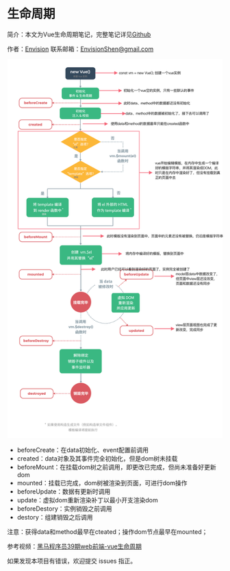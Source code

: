 # 生命周期

简介：本文为Vue生命周期笔记，完整笔记详见[Github](https://github.com/MrEnvision/Front-end_learning_notes)

作者：[Envision](https://github.com/MrEnvision) 联系邮箱：[EnvisionShen@gmail.com](mailto:EnvisionShen@gmail.com)

![](../../.gitbook/assets/pic1%20%286%29.png)

* beforeCreate：在data初始化、event配置前调用
* created：data对象及其事件完全初始化，但是dom树未挂载
* beforeMount：在挂载dom树之前调用，即更改已完成，但尚未准备好更新dom
* mounted：挂载已完成，dom树被渲染到页面，可进行dom操作
* beforeUpdate：数据有更新时调用
* update：虚拟dom重新渲染补丁以最小开支渲染dom
* beforeDestory：实例销毁之前调用
* destory：组建销毁之后调用

注意：获得data和method最早在cteated；操作dom节点最早在mounted；

参考视频：[黑马程序员39期web前端-vue生命周期](https://www.bilibili.com/video/BV1sb411M7RT?p=1)

如果发现本项目有错误，欢迎提交 issues 指正。

